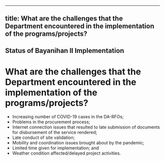 --- 
 title: What are the challenges that the Department encountered in the implementation of the programs/projects?
 ---

## Status of Bayanihan II Implementation

# What are the challenges that the Department encountered in the implementation of the programs/projects?


 - Increasing number of COVID-19 cases in the DA-RFOs;
 - Problems in the procurement process;
 - Internet connection issues that resulted to late submission of documents for disbursement of the service rendered;
 - Late conduct of site validation;
 - Mobility and coordination issues brought about by the pandemic;
 - Limited time given for implementation; and
 - Weather condition affected/delayed project activities.
